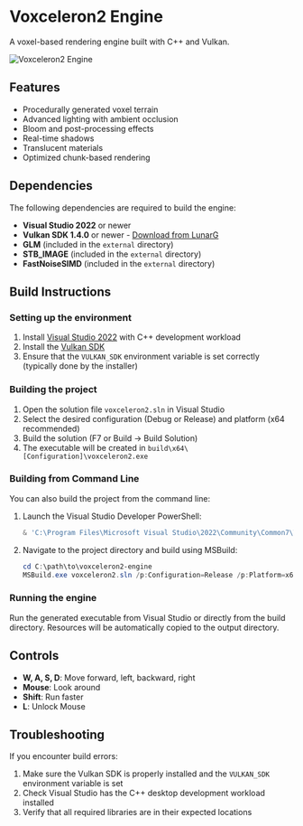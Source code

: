 # Voxceleron2 Engine

A voxel-based rendering engine built with C++ and Vulkan.

![Voxceleron2 Engine](https://example.com/screenshot.png)

## Features
- Procedurally generated voxel terrain
- Advanced lighting with ambient occlusion
- Bloom and post-processing effects
- Real-time shadows
- Translucent materials
- Optimized chunk-based rendering

## Dependencies
The following dependencies are required to build the engine:
- **Visual Studio 2022** or newer
- **Vulkan SDK 1.4.0** or newer - [Download from LunarG](https://vulkan.lunarg.com/sdk/home)
- **GLM** (included in the `external` directory)
- **STB_IMAGE** (included in the `external` directory)
- **FastNoiseSIMD** (included in the `external` directory)

## Build Instructions
### Setting up the environment
1. Install [Visual Studio 2022](https://visualstudio.microsoft.com/vs/) with C++ development workload
2. Install the [Vulkan SDK](https://vulkan.lunarg.com/sdk/home)
3. Ensure that the `VULKAN_SDK` environment variable is set correctly (typically done by the installer)

### Building the project
1. Open the solution file `voxceleron2.sln` in Visual Studio
2. Select the desired configuration (Debug or Release) and platform (x64 recommended)
3. Build the solution (F7 or Build → Build Solution)
4. The executable will be created in `build\x64\[Configuration]\voxceleron2.exe`

### Building from Command Line
You can also build the project from the command line:

1. Launch the Visual Studio Developer PowerShell:
   ```powershell
   & 'C:\Program Files\Microsoft Visual Studio\2022\Community\Common7\Tools\Launch-VsDevShell.ps1'
   ```

2. Navigate to the project directory and build using MSBuild:
   ```powershell
   cd C:\path\to\voxceleron2-engine
   MSBuild.exe voxceleron2.sln /p:Configuration=Release /p:Platform=x64
   ```

### Running the engine
Run the generated executable from Visual Studio or directly from the build directory. Resources will be automatically copied to the output directory.

## Controls
- **W, A, S, D**: Move forward, left, backward, right
- **Mouse**: Look around
- **Shift**: Run faster
- **L**: Unlock Mouse

## Troubleshooting
If you encounter build errors:

1. Make sure the Vulkan SDK is properly installed and the `VULKAN_SDK` environment variable is set
2. Check Visual Studio has the C++ desktop development workload installed
3. Verify that all required libraries are in their expected locations
